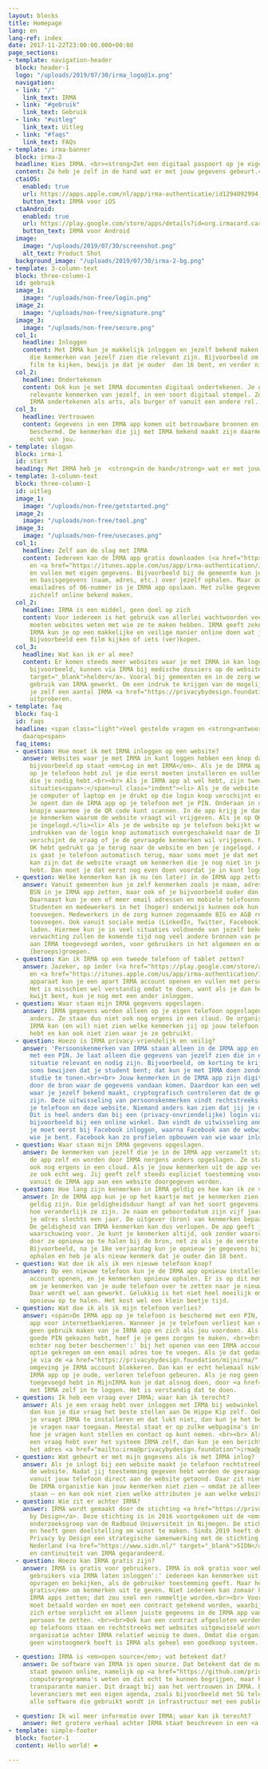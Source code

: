 ```yaml
---
layout: blocks
title: Homepage
lang: en
lang-ref: index
date: 2017-11-22T23:00:00.000+00:00
page_sections:
- template: navigation-header
  block: header-1
  logo: "/uploads/2019/07/30/irma_logo@1x.png"
  navigation:
  - link: "/"
    link_text: IRMA
  - link: "#gebruik"
    link_text: Gebruik
  - link: "#uitleg"
    link_text: Uitleg
  - link: "#faqs"
    link_text: FAQs
- template: irma-banner
  block: irma-2
  headline: Kies IRMA. <br><strong>Zet een digitaal paspoort op je eigen mobiel.</strong>
  content: Zo heb je zelf in de hand wat er met jouw gegevens gebeurt.<br>
  ctaiOS:
    enabled: true
    url: https://apps.apple.com/nl/app/irma-authenticatie/id1294092994
    button_text: IRMA voor iOS
  ctaAndroid:
    enabled: true
    url: https://play.google.com/store/apps/details?id=org.irmacard.cardemu
    button_text: IRMA voor Android
  image:
    image: "/uploads/2019/07/30/screenshot.png"
    alt_text: Product Shot
  background_image: "/uploads/2019/07/30/irma-2-bg.png"
- template: 3-column-text
  block: three-column-1
  id: gebruik
  image_1:
    image: "/uploads/non-free/login.png"
  image_2:
    image: "/uploads/non-free/signature.png"
  image_3:
    image: "/uploads/non-free/secure.png"
  col_1:
    headline: Inloggen
    content: Met IRMA kun je makkelijk inloggen en jezelf bekend maken. Je laat alleen
      die kenmerken van jezelf zien die relevant zijn. Bijvoorbeeld om een bepaalde
      film te kijken, bewijs je dat je ouder  dan 16 bent, en verder niets.
  col_2:
    headline: Ondertekenen
    content: Ook kun je met IRMA documenten digitaal ondertekenen. Je gebruikt alleen
      relevante kenmerken van jezelf, in een soort digitaal stempel. Zo kun je met
      IRMA ondertekenen als arts, als burger of vanuit een andere rol.
  col_3:
    headline: Vertrouwen
    content: Gegevens in een IRMA app komen uit betrouwbare bronnen en zijn cryptografisch
      beschermd. De kenmerken die jij met IRMA bekend maakt zijn daarmee echt, en
      echt van jou.
- template: slogan
  block: irma-1
  id: start
  heading: Met IRMA heb je  <strong>in de hand</strong> wat er met jouw gegevens gebeurt.
- template: 3-column-text
  block: three-column-1
  id: uitleg
  image_1:
    image: "/uploads/non-free/getstarted.png"
  image_2:
    image: "/uploads/non-free/tool.png"
  image_3:
    image: "/uploads/non-free/usecases.png"
  col_1:
    headline: Zelf aan de slag met IRMA
    content: Iedereen kan de IRMA app gratis downloaden (<a href="https://play.google.com/store/apps/details?id=org.irmacard.cardemu">Android</a>
      en <a href="https://itunes.apple.com/us/app/irma-authentication/id1294092994">iOS</a>)
      en vullen met eigen gegevens. Bijvoorbeeld bij de gemeente kun je inlogggen
      en basisgegevens (naam, adres, etc.) over jezelf ophalen. Maar ook kun je jouw
      emailadres of 06-nummer in je IRMA app opslaan. Met zulke gegevens kan iedereen
      zichzelf online bekend maken.
  col_2:
    headline: IRMA is een middel, geen doel op zich
    content: Voor iedereen is het gebruik van allerlei wachtwoorden veel gedoe. Toch
      moeten websites weten met wie ze te maken hebben. IRMA geeft zekerheid. Met
      IRMA kun je op een makkelijke en veilige manier online doen wat je wil doen.
      Bijvoorbeeld een film kijken of iets (ver)kopen.
  col_3:
    headline: Wat kan ik er al mee?
    content: Er komen steeds meer websites waar je met IRMA in kan loggen. Artsen,
      bijvoorbeeld, kunnen via IRMA bij medische dossiers op de website <a href="https://www.helder.health"
      target="_blank">helder</a>. Vooral bij gemeenten en in de zorg wordt aan verder
      gebruik van IRMA gewerkt. Om een indruk te krijgen van de mogelijkheden kun
      je zelf een aantal IRMA <a href="https://privacybydesign.foundation/demo/" target="_blank">demo's</a>
      uitproberen.
- template: faq
  block: faq-1
  id: faqs
  headline: <span class="light">Veel gestelde vragen en <strong>antwoorden</strong>
    daarop<span>
  faq_items:
  - question: Hoe moet ik met IRMA inloggen op een website?
    answer: Websites waar je met IRMA in kunt loggen hebben een knop daarvoor, waar
      bijvoorbeeld op staat <em>Log in met IRMA</em>. Als je de IRMA app nog niet
      op je telefoon hebt zul je die eerst moeten installeren en vullen met de kenmerken
      die je nodig hebt.<br><br> Als je IRMA app al wel hebt, zijn twee verschillende
      situaties<span>:</span><ul class="indent"><li> Als je de website bekijkt op
      je computer of laptop en je drukt op die login knop verschijnt er een QR code.
      Je opent dan de IRMA app op je telefoon met je PIN. Onderaan in de app zit een
      knopje waarmee je de QR code kunt scannen. In de app krijg je dan de vraag of
      je kenmerken waarom de website vraagt wil vrijgeven. Als je op OK klikt, ben
      je ingelogd.</li><li> Als je de website op je telefoon bekijkt wordt na het
      indrukken van de login knop automatisch overgeschakeld naar de IRMA app. Daarin
      verschijnt de vraag of je de gevraagde kenmerken wil vrijgeven. Nadat je op
      OK hebt gedrukt ga je terug naar de website en ben je ingelogd. Als het goed
      is gaat je telefoon automatisch terug, maar soms moet je dat met de hand doen.</li></ul><br>Het
      kan zijn dat de website vraagt om kenmerken die je nog niet in je IRMA app geladen
      hebt. Dan moet je dat eerst nog even doen voordat je in kunt loggen.
  - question: Welke kenmerken kan ik nu (en later) in de IRMA app zetten?
    answer: Vanuit gemeenten kun je zelf kenmerken zoals je naam, adres, geboortedatum,
      BSN in je IRMA app zetten, maar ook of je bijvoorbeeld ouder dan 18 of 65 bent.
      Daarnaast kun je een of meer email adressen en mobiele telefoonnummers, na controle, toevoegen.
      Studenten en medewerkers in het (hoger) onderwijs kunnen ook hun registratie
      toevoegen. Medewerkers in de zorg kunnen zogenaamde BIG en AGB registraties
      toevoegen. Ook vanuit sociale media (LinkedIn, Twitter, Facebook) kun je gegevens
      laden. Hiermee kun je in veel situaties voldoende van jezelf bekend maken.<br><br>Naar
      verwachting zullen de komende tijd nog veel andere bronnen van persoonsgegevens
      aan IRMA toegevoegd worden, voor gebruikers in het algemeen en ook voor speciale
      (beroeps)groepen.
  - question: Kan ik IRMA op een tweede telefoon of tablet zetten?
    answer: Jazeker, op ieder (<a href="https://play.google.com/store/apps/details?id=org.irmacard.cardemu">Android</a>
      en <a href="https://itunes.apple.com/us/app/irma-authentication/id1294092994">iOS</a>)
      apparaat kun je een apart IRMA account openen en vullen met persoonskenmerken.
      Het is misschien wel verstandig omdat te doen, want als je dan het ene apparaat
      kwijt bent, kun je nog met een ander inloggen.
  - question: Waar staan mijn IRMA gegevens opgeslagen.
    answer: IRMA gegevens worden alleen op je eigen telefoon opgeslagen en nergens
      anders. Ze staan dus niet ook nog ergens in een cloud. De organistie achter
      IRMA kan (en wil) niet zien welke kenmerken jij op jouw telefoon opgeslagen
      hebt en kan ook niet zien waar je ze gebruikt.
  - question: Hoezo is IRMA privacy-vriendelijk en veilig?
    answer: 'Persoonskenmerken van IRMA staan alleen in de IRMA app en zijn beschermd
      met een PIN. Je laat alleen die gegevens van jezelf zien die in een bepaalde
      situatie relevant en nodig zijn. Bijvoorbeeld, om korting te krijgen moet je
      soms bewijzen dat je student bent; dat kun je met IRMA doen zonder je naam of
      studie te tonen.<br><br> Jouw kenmerken in de IRMA app zijn digitaal ondertekend
      door de bron waar de gegevens vandaan komen. Daardoor kan een website of winkel,
      waar je jezelf bekend maakt, cryptografisch controleren dat de gegevens echt
      zijn. Deze uitwisseling van persoonskenmerken vindt rechtstreeks plaats, tussen
      je telefoon en deze website. Niemand anders kan zien dat jij je daar bekendmaakt.
      Dit is heel anders dan bij een (privacy-onvriendelijke) login via Facebook,
      bijvoorbeeld bij een online winkel. Dan vindt de uitwisseling anders plaats:
      je moet eerst bij Facebook inloggen, waarna Facebook aan de webwinkel vertelt
      wie je bent. Facebook kan zo profielen opbouwen van wie waar inlogt.'
  - question: Waar staan mijn IRMA gegevens opgeslagen.
    answer: De kenmerken van jezelf die je in de IRMA app verzamelt staan alleen in
      de app zelf en worden door IRMA nergens anders opgeslagen. Ze staan dus niet
      ook nog ergens in een cloud. Als je jouw kenmerken uit de app verwijdert zijn
      ze ook echt weg. Jij geeft zelf steeds expliciet toestemming voordat deze kenmerken
      vanuit de IRMA app aan een website doorgegeven worden.
  - question: Hoe lang zijn kenmerken in IRMA geldig en hoe kan ik ze verversen?
    answer: In de IRMA app kun je op het kaartje met je kenmerken zien hoe lang ze
      geldig zijn. Die geldigheidsduur hangt af van het soort gegevens, namelijk van
      hoe veranderlijk ze zijn. Je naam en geboortedatum zijn vijf jaar geldig, maar
      je adres slechts een jaar. De uitgever (bron) van kenmerken bepaalt de geldigheidsduur.
      De geldigheid van IRMA kenmerken kan dus verlopen. De app geeft je daar een
      waarschuwing voor. Je kunt je kenmerken altijd, ook zonder waarschuwing, verversen
      door ze opnieuw op te halen bij de bron, net zo als je de eerste keer doet.
      Bijvoorbeeld, na je 18e verjaardag kun je opnieuw je gegevens bij je gemeente
      ophalen en heb je als nieuw kenmerk dat je ouder dan 18 bent.
  - question: Wat doe ik als ik een nieuwe telefoon koop?
    answer: Op een nieuwe telefoon kun je de IRMA app opnieuw installeren, een nieuw
      account openen, en je kenmerken opnieuw ophalen. Er is op dit moment geen mogelijkheid
      om je kenmerken van je oude telefoon over te zetten naar je nieuwe telefoon.
      Daar wordt wel aan gewerkt. Gelukkig is het niet heel moeilijk om je gegevens
      opnieuw op te halen. Het kost wel een klein beetje tijd.
  - question: Wat doe ik als ik mijn telefoon verlies?
    answer: <span>De IRMA app op je telefoon is beschermd met een PIN, net als je
      app voor internetbankieren. Wanneer je je telefoon verliest kan een ander dus
      geen gebruik maken van je IRMA app en zich als jou voordoen. Als je dus een
      goede PIN gekozen hebt, hoef je je geen zorgen te maken. <br><br> Je kunt jezelf
      echter nog beter beschermen':' bij het openen van een IRMA account heb je de
      optie gekregen om een email adres toe te voegen. Als je dat gedaan hebt, kun
      je via de <a href="https://privacybydesign.foundation/mijnirma/" target="_blank">MijnIRMA</a>
      omgeving je IRMA account blokkeren. Dan kan er echt helemaal niks meer met de
      IRMA app op je oude, verloren telefoon gebeuren. Als je nog geen email adres
      toegevoegd hebt in MijnIRMA kun je dat alsnog doen, door <a href="https://privacybydesign.foundation/mijnirma/" target="_blank">daar</a>
      met IRMA zelf in te loggen. Het is verstandig dat te doen.
  - question: Ik heb een vraag over IRMA; waar kan ik terecht?
    answer: Als je een vraag hebt over inloggen met IRMA bij webwinkel De Hippe Kip,
      dan kun je die vraag het beste stellen aan De Hippe Kip zelf. Ook als die website
      je vraagt IRMA te installeren en dat lukt niet, dan kun je het beste daar met
      je vragen naar toegaan. Meestal staat er op zulke webpagina's informatie over
      hoe je vragen kunt stellen en contact op kunt nemen. <br><br> Als je tenslotte
      een vraag hebt over het systeem IRMA zelf, dan kun je een berichtje sturen naar
      het adres <a href="mailto:irma@privacybydesign.foundation">irma@privacybydesign.foundation</a>.
  - question: Wat gebeurt er met mijn gegevens als ik met IRMA inlog?
    answer: Als je inlogt bij een website maakt je telefoon rechtstreeks contact met
      de website. Nadat jij toestemming gegeven hebt worden de gevraagde kenmerken
      vanuit jouw telefoon direct aan de website getoond. Daar zit niemand tussen.
      De IRMA organistie kan jouw kenmerken niet zien — omdat ze alleen op jouw telefoon
      staan — en kan ook niet zien welke attributen je aan welke website vrijgeeft.
  - question: Wie zit er achter IRMA?
    answer: IRMA wordt gemaakt door de stichting <a href="https://privacybydesign.foundation/" target="_blank">Privacy
      by Design</a>. Deze stichting is in 2016 voortgekomen uit de <em>Digital Security</em>
      onderzoeksgroep van de Radboud Universiteit in Nijmegen. De stichting is onafhankelijk
      en heeft geen doelstelling om winst te maken. Sinds 2019 heeft de stichting
      Privacy by Design een strategische samenwerking met de stichting Internet Domeinregistratie
      Nederland (<a href="https://www.sidn.nl/" target="_blank">SIDN</a>). Mede door deze samenwerking wordt de stabiliteit
      en continuiteit van IRMA gegarandeerd.
  - question: Hoezo kan IRMA gratis zijn?
    answer: IRMA is gratis voor gebruikers. IRMA is ook gratis voor websites die
      gebruikers via IRMA laten inloggen':' iedereen kan kenmerken uit een IRMA app
      opvragen en bekijken, als de gebruiker toestemming geeft. Maar het is <em>niet
      gratis</em> om kenmerken uit te geven. Niet iedereen kan zomaar kenmerken in
      IRMA apps zetten; dat zou snel een rommeltje worden.<br><br> Voor die uitgifte
      moet betaald worden en moet een contract getekend worden, waarbij de uitgever
      zich ertoe verplicht om alleen juiste gegevens in de IRMA app van de juiste
      persoon te zetten. <br><br>Ook kan een contract afgesloten worden voor support garanties (een "SLA") via SIDN. Omdat IRMA een decentraal systeem is, waarbij gegevens alleen
      op telefoons staan en rechtstreeks met websites uitgewisseld worden, heeft de
      organisatie achter IRMA relatief weinig te doen. Omdat die organisatie bovendien
      geen winstoogmerk heeft is IRMA als geheel een goedkoop systeem.

  - question: IRMA is <em>open source</em>; wat betekent dat?
    answer: De software van IRMA is open source. Dat betekent dat de manier waarop IRMA werkt door iedereen bekeken kan worden':' de software 
      staat gewoon online, namelijk op <a href="https://github.com/privacybydesign" target="_blank">Github</a>. Natuurlijk moet je wel wat van 
      computerprogramma's weten om dit echt te kunnen begrijpen, maar het principe is belangrijk':' IRMA kent geen geheimen en werkt op een 
      transparante manier. Dit draagt bij aan het vertrouwen in IRMA. Er zijn daarom met IRMA geen discussies over verborgen achterdoortjes van 
      leveranciers met een eigen agenda, zoals bijvoorbeeld met 5G telecommunicatie. De stichting Privacy by Design achter IRMA vindt dat 
      alle software die gebruikt wordt in infrastructuur met een publieke rol open source moet zijn. 

  - question: Ik wil meer informatie over IRMA; waar kan ik terecht? 
    answer: Het grotere verhaal achter IRMA staat beschreven in een <a href="https://privacybydesign.foundation/pdf/IRMA-manifest-2019.pdf" target="_blank">IRMA Manifest</a>. <br><br>  Uitgebreidere uitleg over de werking van IRMA wordt gegeven door de stichting Privacy by Design op een eigen  <a href="https://privacybydesign.foundation/irma-uitleg/" target="_blank">pagina </a>. Mensen die de software van IRMA willen bekijken kunnen terecht op een technische <a href="https://irma.app/docs target="_blank">documentatie</a> pagina en op <a href="https://github.com/privacybydesign" target="_blank">Github</a>.
- template: simple-footer
  block: footer-1
  content: Hello world! ❤︎

---
```

